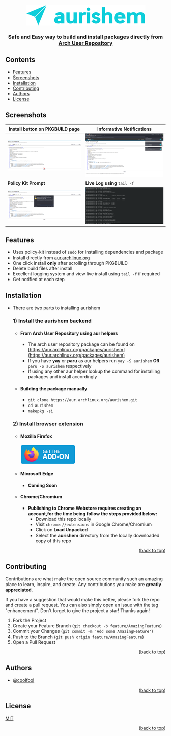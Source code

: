 <div align="center" id = "top">
  <img src="static/aurishem.png"  alt="aurishem logo"/>
  <h3>Safe and Easy way to build and install packages directly from <a href="https://aur.archlinux.org">Arch User Repository</a></h3> 
</div>

## Contents
- [Features](#Features)
- [Screenshots](#Screenshots)
- [Installation](#Installation)
- [Contributing](#Contributing)
- [Authors](#Authors)
- [License](#License)

## Screenshots

| Install button on PKGBUILD page                                                                                       | Informative Notifications                                                                                                |
|-----------------------------------------------------------------------------------------------------------------------|--------------------------------------------------------------------------------------------------------------------------|
| ![Install Button](https://raw.githubusercontent.com/CoolFool/aurishem-extension/main/static/install_button.png)       | ![Informative Notifications](https://raw.githubusercontent.com/CoolFool/aurishem-extension/main/static/notification.png) |                                                                                                               |                                                                                                               |
| **Policy Kit Prompt**                                                                                                 | **Live Log using** `tail -f`                                                                                             |
| ![Policy Kit Prompt](https://raw.githubusercontent.com/CoolFool/aurishem-extension/main/static/policy-kit-prompt.png) | ![Live Log](https://raw.githubusercontent.com/CoolFool/aurishem-extension/main/static/live-log.png)                      |



## Features

- Uses policy-kit instead of `sudo` for installing dependencies and package
- Install directly from [aur.archlinux.org](https://aur.archlinux.org)
- One click install **only** after scrolling through PKGBUILD
- Delete build files after install
- Excellent logging system and view live install using `tail -f` if required
- Get notified at each step

## Installation
- There are two parts to installing aurishem
  ### 1) Install the aurishem backend
  - #### From Arch User Repository using aur helpers
    - The arch user repository package can be found on [https://aur.archlinux.org/packages/aurishem](https://aur.archlinux.org/packages/aurishem)
    - If you have **yay** or **paru** as aur helpers run ```yay -S aurishem``` **OR**  ```paru -S aurishem``` respectively
    - If using any other aur helper lookup the command for installing packages and install accordingly
  - #### Building the package manually
    - ```git clone https://aur.archlinux.org/aurishem.git```
    - ```cd aurishem```
    - ```makepkg -si```
  ### 2) Install browser extension
  - #### Mozilla Firefox
    [![Firefox Addon](https://raw.githubusercontent.com/CoolFool/aurishem-extension/main/static/get-the-addon.png)](https://addons.mozilla.org/en-US/firefox/addon/aurishem/)
  - #### Microsoft Edge
    - **Coming Soon**
  - #### Chrome/Chromium
    - **Publishing to Chrome Webstore requires creating an account,for the time being follow the steps provided below:**
      - Download this repo locally
      - Visit `chrome://extensions` in Google Chrome/Chromium
      - Click on **Load Unpacked**
      - Select the **aurishem** directory from the locally downloaded copy of this repo
<p align="right">(<a href="#top">back to top</a>)</p>

## Contributing

Contributions are what make the open source community such an amazing place to learn, inspire, and create. Any contributions you make are **greatly appreciated**.

If you have a suggestion that would make this better, please fork the repo and create a pull request. You can also simply open an issue with the tag "enhancement".
Don't forget to give the project a star! Thanks again!

1. Fork the Project
2. Create your Feature Branch (`git checkout -b feature/AmazingFeature`)
3. Commit your Changes (`git commit -m 'Add some AmazingFeature'`)
4. Push to the Branch (`git push origin feature/AmazingFeature`)
5. Open a Pull Request

<p align="right">(<a href="#top">back to top</a>)</p>


## Authors

- [@coolfool](https://www.github.com/coolfool)

<p align="right">(<a href="#top">back to top</a>)</p>

## License

[MIT](https://choosealicense.com/licenses/mit/)

<p align="right">(<a href="#top">back to top</a>)</p>
